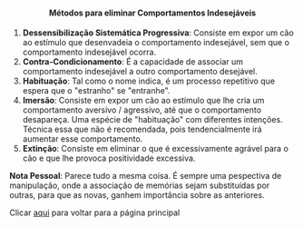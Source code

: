 <h4 style="text-align:center">Métodos para eliminar Comportamentos Indesejáveis</h4>


1. **Dessensibilização Sistemática Progressiva**: Consiste em expor um cão ao estímulo que desenvadeia o comportamento indesejável, sem que o comportamento indesejável ocorra. 
2. **Contra-Condicionamento**: É a capacidade de associar um comportamento indesejável a outro comportamento desejável.  
3. **Habituação**: Tal como o nome indica, é um processo repetitivo que espera que o "estranho" se "entranhe". 
4. **Imersão**: Consiste em expor um cão ao estímulo que lhe cria um comportamento aversivo / agressivo, até que o comportamento desapareça. Uma espécie de "habituação" com diferentes intenções. Técnica essa que não é recomendada, pois tendencialmente irá aumentar esse comportamento.
5. **Extinção**: Consiste em eliminar o que é excessivamente agrável para o cão e que lhe provoca positividade excessiva. 

**Nota Pessoal**: Parece tudo a mesma coisa. É sempre uma pespectiva de manipulação, onde a associação de memórias sejam substituídas por outras, para que as novas, ganhem importância sobre as anteriores. 

Clicar [aqui](../README.md) para voltar para a página principal